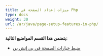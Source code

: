 ```yaml
---
title: ميزات إعداد الصفحة في Php
type: docs
weight: 30
url: /ar/java/page-setup-features-in-php/
---
```


**يتضمن هذا القسم المواضيع التالية:**

- [ضبط خيارات الصفحة في بي إتش بي](/cells/ar/java/setting-page-options-in-php/)
